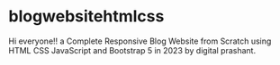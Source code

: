 # blogwebsitehtmlcss

Hi everyone!! a Complete Responsive Blog Website from Scratch using HTML CSS JavaScript and Bootstrap 5 in 2023 by digital prashant.

